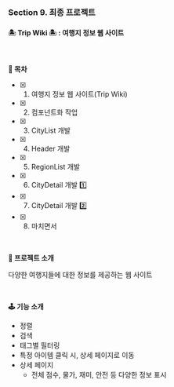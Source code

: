 ### Section 9. 최종 프로젝트

#### 🏝️ Trip Wiki 🏝️ : 여행지 정보 웹 사이트

<br>

**📜 목차**

- [x] 1. 여행지 정보 웹 사이트(Trip Wiki)
- [x] 2. 컴포넌트화 작업
- [x] 3. CityList 개발
- [x] 4. Header 개발
- [x] 5. RegionList 개발
- [x] 6. CityDetail 개발 1️⃣
- [x] 7. CityDetail 개발 2️⃣
- [x] 8. 마치면서

<br>

**🙋 프로젝트 소개**

다양한 여행지들에 대한 정보를 제공하는 웹 사이트

<br>

**🕹️ 기능 소개**

- 정렬
- 검색
- 태그별 필터링
- 특정 아이템 클릭 시, 상세 페이지로 이동
- 상세 페이지
  - 전체 점수, 물가, 재미, 안전 등 다양한 정보 표시
